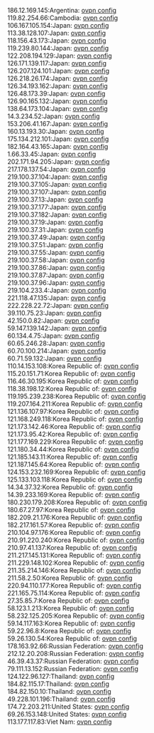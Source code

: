 186.12.169.145:Argentina: [ovpn config](vpn/186_12_169_145.ovpn)  
119.82.254.66:Cambodia: [ovpn config](vpn/119_82_254_66.ovpn)  
106.167.105.154:Japan: [ovpn config](vpn/106_167_105_154.ovpn)  
113.38.128.107:Japan: [ovpn config](vpn/113_38_128_107.ovpn)  
118.156.43.173:Japan: [ovpn config](vpn/118_156_43_173.ovpn)  
119.239.80.144:Japan: [ovpn config](vpn/119_239_80_144.ovpn)  
122.208.194.129:Japan: [ovpn config](vpn/122_208_194_129.ovpn)  
126.171.139.117:Japan: [ovpn config](vpn/126_171_139_117.ovpn)  
126.207.124.101:Japan: [ovpn config](vpn/126_207_124_101.ovpn)  
126.218.26.174:Japan: [ovpn config](vpn/126_218_26_174.ovpn)  
126.34.193.162:Japan: [ovpn config](vpn/126_34_193_162.ovpn)  
126.48.173.39:Japan: [ovpn config](vpn/126_48_173_39.ovpn)  
126.90.165.132:Japan: [ovpn config](vpn/126_90_165_132.ovpn)  
138.64.173.104:Japan: [ovpn config](vpn/138_64_173_104.ovpn)  
14.3.234.52:Japan: [ovpn config](vpn/14_3_234_52.ovpn)  
153.206.41.167:Japan: [ovpn config](vpn/153_206_41_167.ovpn)  
160.13.193.30:Japan: [ovpn config](vpn/160_13_193_30.ovpn)  
175.134.212.101:Japan: [ovpn config](vpn/175_134_212_101.ovpn)  
182.164.43.165:Japan: [ovpn config](vpn/182_164_43_165.ovpn)  
1.66.33.45:Japan: [ovpn config](vpn/1_66_33_45.ovpn)  
202.171.94.205:Japan: [ovpn config](vpn/202_171_94_205.ovpn)  
217.178.137.54:Japan: [ovpn config](vpn/217_178_137_54.ovpn)  
219.100.37.104:Japan: [ovpn config](vpn/219_100_37_104.ovpn)  
219.100.37.105:Japan: [ovpn config](vpn/219_100_37_105.ovpn)  
219.100.37.107:Japan: [ovpn config](vpn/219_100_37_107.ovpn)  
219.100.37.13:Japan: [ovpn config](vpn/219_100_37_13.ovpn)  
219.100.37.177:Japan: [ovpn config](vpn/219_100_37_177.ovpn)  
219.100.37.182:Japan: [ovpn config](vpn/219_100_37_182.ovpn)  
219.100.37.19:Japan: [ovpn config](vpn/219_100_37_19.ovpn)  
219.100.37.31:Japan: [ovpn config](vpn/219_100_37_31.ovpn)  
219.100.37.49:Japan: [ovpn config](vpn/219_100_37_49.ovpn)  
219.100.37.51:Japan: [ovpn config](vpn/219_100_37_51.ovpn)  
219.100.37.55:Japan: [ovpn config](vpn/219_100_37_55.ovpn)  
219.100.37.58:Japan: [ovpn config](vpn/219_100_37_58.ovpn)  
219.100.37.86:Japan: [ovpn config](vpn/219_100_37_86.ovpn)  
219.100.37.87:Japan: [ovpn config](vpn/219_100_37_87.ovpn)  
219.100.37.96:Japan: [ovpn config](vpn/219_100_37_96.ovpn)  
219.104.233.4:Japan: [ovpn config](vpn/219_104_233_4.ovpn)  
221.118.47.135:Japan: [ovpn config](vpn/221_118_47_135.ovpn)  
222.228.22.72:Japan: [ovpn config](vpn/222_228_22_72.ovpn)  
39.110.75.23:Japan: [ovpn config](vpn/39_110_75_23.ovpn)  
42.150.0.82:Japan: [ovpn config](vpn/42_150_0_82.ovpn)  
59.147.139.142:Japan: [ovpn config](vpn/59_147_139_142.ovpn)  
60.134.4.75:Japan: [ovpn config](vpn/60_134_4_75.ovpn)  
60.65.246.28:Japan: [ovpn config](vpn/60_65_246_28.ovpn)  
60.70.100.214:Japan: [ovpn config](vpn/60_70_100_214.ovpn)  
60.71.59.132:Japan: [ovpn config](vpn/60_71_59_132.ovpn)  
110.14.153.108:Korea Republic of: [ovpn config](vpn/110_14_153_108.ovpn)  
115.20.151.71:Korea Republic of: [ovpn config](vpn/115_20_151_71.ovpn)  
116.46.30.195:Korea Republic of: [ovpn config](vpn/116_46_30_195.ovpn)  
118.38.198.12:Korea Republic of: [ovpn config](vpn/118_38_198_12.ovpn)  
119.195.239.238:Korea Republic of: [ovpn config](vpn/119_195_239_238.ovpn)  
119.207.164.211:Korea Republic of: [ovpn config](vpn/119_207_164_211.ovpn)  
121.136.107.97:Korea Republic of: [ovpn config](vpn/121_136_107_97.ovpn)  
121.168.249.118:Korea Republic of: [ovpn config](vpn/121_168_249_118.ovpn)  
121.173.142.46:Korea Republic of: [ovpn config](vpn/121_173_142_46.ovpn)  
121.173.95.42:Korea Republic of: [ovpn config](vpn/121_173_95_42.ovpn)  
121.177.169.229:Korea Republic of: [ovpn config](vpn/121_177_169_229.ovpn)  
121.180.34.44:Korea Republic of: [ovpn config](vpn/121_180_34_44.ovpn)  
121.185.143.11:Korea Republic of: [ovpn config](vpn/121_185_143_11.ovpn)  
121.187.145.64:Korea Republic of: [ovpn config](vpn/121_187_145_64.ovpn)  
124.153.232.169:Korea Republic of: [ovpn config](vpn/124_153_232_169.ovpn)  
125.133.103.118:Korea Republic of: [ovpn config](vpn/125_133_103_118.ovpn)  
14.34.37.32:Korea Republic of: [ovpn config](vpn/14_34_37_32.ovpn)  
14.39.233.169:Korea Republic of: [ovpn config](vpn/14_39_233_169.ovpn)  
180.230.179.208:Korea Republic of: [ovpn config](vpn/180_230_179_208.ovpn)  
180.67.27.97:Korea Republic of: [ovpn config](vpn/180_67_27_97.ovpn)  
182.209.21.176:Korea Republic of: [ovpn config](vpn/182_209_21_176.ovpn)  
182.217.161.57:Korea Republic of: [ovpn config](vpn/182_217_161_57.ovpn)  
210.104.97.176:Korea Republic of: [ovpn config](vpn/210_104_97_176.ovpn)  
210.91.220.240:Korea Republic of: [ovpn config](vpn/210_91_220_240.ovpn)  
210.97.41.137:Korea Republic of: [ovpn config](vpn/210_97_41_137.ovpn)  
211.217.145.131:Korea Republic of: [ovpn config](vpn/211_217_145_131.ovpn)  
211.229.148.102:Korea Republic of: [ovpn config](vpn/211_229_148_102.ovpn)  
211.35.214.146:Korea Republic of: [ovpn config](vpn/211_35_214_146.ovpn)  
211.58.2.50:Korea Republic of: [ovpn config](vpn/211_58_2_50.ovpn)  
220.94.110.177:Korea Republic of: [ovpn config](vpn/220_94_110_177.ovpn)  
221.165.75.114:Korea Republic of: [ovpn config](vpn/221_165_75_114.ovpn)  
27.35.85.7:Korea Republic of: [ovpn config](vpn/27_35_85_7.ovpn)  
58.123.1.213:Korea Republic of: [ovpn config](vpn/58_123_1_213.ovpn)  
58.232.125.205:Korea Republic of: [ovpn config](vpn/58_232_125_205.ovpn)  
59.14.117.163:Korea Republic of: [ovpn config](vpn/59_14_117_163.ovpn)  
59.22.96.8:Korea Republic of: [ovpn config](vpn/59_22_96_8.ovpn)  
59.26.130.54:Korea Republic of: [ovpn config](vpn/59_26_130_54.ovpn)  
178.163.92.66:Russian Federation: [ovpn config](vpn/178_163_92_66.ovpn)  
212.12.20.208:Russian Federation: [ovpn config](vpn/212_12_20_208.ovpn)  
46.39.43.37:Russian Federation: [ovpn config](vpn/46_39_43_37.ovpn)  
79.111.13.152:Russian Federation: [ovpn config](vpn/79_111_13_152.ovpn)  
124.122.96.127:Thailand: [ovpn config](vpn/124_122_96_127.ovpn)  
184.82.115.17:Thailand: [ovpn config](vpn/184_82_115_17.ovpn)  
184.82.150.10:Thailand: [ovpn config](vpn/184_82_150_10.ovpn)  
49.228.101.196:Thailand: [ovpn config](vpn/49_228_101_196.ovpn)  
174.72.203.211:United States: [ovpn config](vpn/174_72_203_211.ovpn)  
69.26.153.148:United States: [ovpn config](vpn/69_26_153_148.ovpn)  
113.177.117.83:Viet Nam: [ovpn config](vpn/113_177_117_83.ovpn)  
